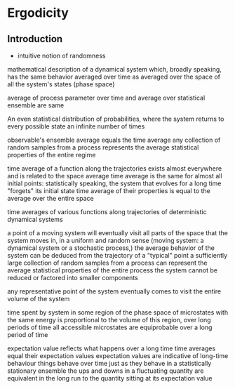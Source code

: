 # Ergodicity



## Introduction

- intuitive notion of randomness

mathematical description of a dynamical system which, broadly speaking, has the same behavior averaged over time as averaged over the space of all the system's states (phase space)

average of process parameter over time and average over statistical ensemble are same

An even statistical distribution of probabilities, where the system returns to every possible state an infinite number of times

observable's ensemble average equals the time average
any collection of random samples from a process represents the average statistical properties of the entire regime

time average of a function along the trajectories exists almost everywhere and is related to the space average
time average is the same for almost all initial points: statistically speaking, the system that evolves for a long time "forgets" its initial state
time average of their properties is equal to the average over the entire space

time averages of various functions along trajectories of deterministic dynamical systems

a point of a moving system will eventually visit all parts of the space that the system moves in, in a uniform and random sense
  (moving system: a dynamical system or a stochastic process,)
the average behavior of the system can be deduced from the trajectory of a "typical" point
a sufficiently large collection of random samples from a process can represent the average statistical properties of the entire process
the system cannot be reduced or factored into smaller components

any representative point of the system eventually comes to visit the entire volume of the system

time spent by system in some region of the phase space of microstates with the same energy is proportional to the volume of this region, over long periods of time
all accessible microstates are equiprobable over a long period of time

expectation value reflects what happens over a long time
time averages equal their expectation values
expectation values are indicative of long-time behaviour
things behave over time just as they behave in a statistically stationary ensemble
the ups and downs in a fluctuating quantity are equivalent in the long run to the quantity sitting at its expectation value
